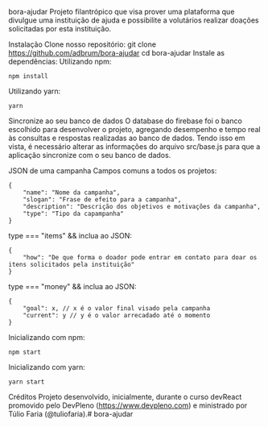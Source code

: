 bora-ajudar
Projeto filantrópico que visa prover uma plataforma que divulgue uma instituição de ajuda e possibilite a volutários realizar doações solicitadas por esta instituição.

Instalação
Clone nosso repositório:
	git clone https://github.com/adbrum/bora-ajudar
	cd bora-ajudar
Instale as dependências:
Utilizando npm:

	npm install
Utilizando yarn:

	yarn
Sincronize ao seu banco de dados
O database do firebase foi o banco escolhido para desenvolver o projeto, agregando desempenho e tempo real às consultas e respostas realizadas ao banco de dados. Tendo isso em vista, é necessário alterar as informações do arquivo src/base.js para que a aplicação sincronize com o seu banco de dados.

JSON de uma campanha
Campos comuns a todos os projetos:

	{
		"name": "Nome da campanha",
		"slogan": "Frase de efeito para a campanha",
		"description": "Descrição dos objetivos e motivações da campanha",
		"type": "Tipo da capampanha"
	}
type === "items" && inclua ao JSON:

	{
		"how": "De que forma o doador pode entrar em contato para doar os itens solicitados pela instituição"
	}
type === "money" && inclua ao JSON:

	{
		"goal": x, // x é o valor final visado pela campanha
		"current": y // y é o valor arrecadado até o momento
	}

Inicializando com npm:

	npm start
Inicializando com yarn:

	yarn start
Créditos
Projeto desenvolvido, inicialmente, durante o curso devReact promovido pelo DevPleno (https://www.devpleno.com) e ministrado por Túlio Faria (@tuliofaria).# bora-ajudar
